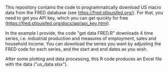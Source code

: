 
This repository contains the code to programmatically download US macro data from the FRED database (see https://fred.stlouisfed.org/). For that, you need to get you API key, which you can get quickly for free (https://fred.stlouisfed.org/docs/api/api_key.html).

In the example I provide, the code "get data FRED.R" downloads 4 time series, i.e. industrial production and measures of employment, sales and household income. You can download the series you want by adjusting the FRED code for each series, and the start and end dates as you wish.

After some plotting and data processing, this R code produces an Excel file with the data ("us_data.xlsx").
